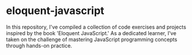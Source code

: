 # eloquent-javascript
In this repository, I've compiled a collection of code exercises and projects inspired by the book 'Eloquent JavaScript.' As a dedicated learner, I've taken on the challenge of mastering JavaScript programming concepts through hands-on practice.
